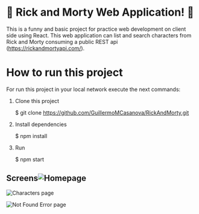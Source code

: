 # 🥒 Rick and Morty Web Application! 🥒

This is a funny and basic project for practice web development on client side using React. This web application can list and search characters from Rick and Morty consuming a public REST api (https://rickandmortyapi.com/).  

# How to run this project

For run this project in your local network execute the next commands:

 1. Clone this project

     $ git clone https://github.com/GuillermoMCasanova/RickAndMorty.git

 2. Install dependencies
 
      $ npm install

 3. Run
 
    $ npm start

## Screens![Homepage](https://scontent.fuio17-1.fna.fbcdn.net/v/t1.15752-9/142934165_397119248253355_605752483322343027_n.png?_nc_cat=105&ccb=2&_nc_sid=ae9488&_nc_ohc=aRBy0xnkNoQAX803oKj&_nc_ht=scontent.fuio17-1.fna&oh=d59c4afee0b5c96feb7f1631a85221a8&oe=6037BA1D)
![Characters page](https://scontent.fuio17-1.fna.fbcdn.net/v/t1.15752-9/143419242_708005433246370_2304774869688570666_n.png?_nc_cat=110&ccb=2&_nc_sid=ae9488&_nc_ohc=18k8QUDCYhQAX__6C5l&_nc_ht=scontent.fuio17-1.fna&oh=1eab06c5463c47ab1928f23d6d8ecd5f&oe=6039219D)

![Not Found Error page](https://scontent.fuio17-1.fna.fbcdn.net/v/t1.15752-9/143674236_436016637520955_509524313058146706_n.png?_nc_cat=106&ccb=2&_nc_sid=ae9488&_nc_ohc=DF5yWmVI8RsAX-v6Pq7&_nc_ht=scontent.fuio17-1.fna&oh=f491960281e8cda5d838e4d02ce6c0f8&oe=6037088B)
